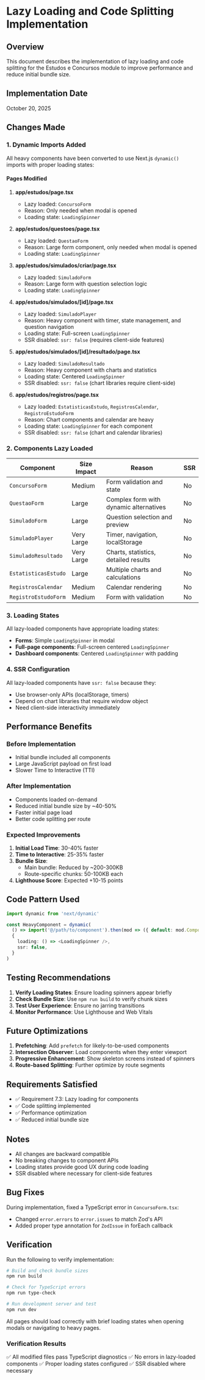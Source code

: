 # Lazy Loading and Code Splitting Implementation

## Overview

This document describes the implementation of lazy loading and code splitting for the Estudos e Concursos module to improve performance and reduce initial bundle size.

## Implementation Date

October 20, 2025

## Changes Made

### 1. Dynamic Imports Added

All heavy components have been converted to use Next.js `dynamic()` imports with proper loading states:

#### Pages Modified

1. **app/estudos/page.tsx**
   - Lazy loaded: `ConcursoForm`
   - Reason: Only needed when modal is opened
   - Loading state: `LoadingSpinner`

2. **app/estudos/questoes/page.tsx**
   - Lazy loaded: `QuestaoForm`
   - Reason: Large form component, only needed when modal is opened
   - Loading state: `LoadingSpinner`

3. **app/estudos/simulados/criar/page.tsx**
   - Lazy loaded: `SimuladoForm`
   - Reason: Large form with question selection logic
   - Loading state: `LoadingSpinner`

4. **app/estudos/simulados/[id]/page.tsx**
   - Lazy loaded: `SimuladoPlayer`
   - Reason: Heavy component with timer, state management, and question navigation
   - Loading state: Full-screen `LoadingSpinner`
   - SSR disabled: `ssr: false` (requires client-side features)

5. **app/estudos/simulados/[id]/resultado/page.tsx**
   - Lazy loaded: `SimuladoResultado`
   - Reason: Heavy component with charts and statistics
   - Loading state: Centered `LoadingSpinner`
   - SSR disabled: `ssr: false` (chart libraries require client-side)

6. **app/estudos/registros/page.tsx**
   - Lazy loaded: `EstatisticasEstudo`, `RegistrosCalendar`, `RegistroEstudoForm`
   - Reason: Chart components and calendar are heavy
   - Loading state: `LoadingSpinner` for each component
   - SSR disabled: `ssr: false` (chart and calendar libraries)

### 2. Components Lazy Loaded

| Component | Size Impact | Reason | SSR |
|-----------|-------------|--------|-----|
| `ConcursoForm` | Medium | Form validation and state | No |
| `QuestaoForm` | Large | Complex form with dynamic alternatives | No |
| `SimuladoForm` | Large | Question selection and preview | No |
| `SimuladoPlayer` | Very Large | Timer, navigation, localStorage | No |
| `SimuladoResultado` | Very Large | Charts, statistics, detailed results | No |
| `EstatisticasEstudo` | Large | Multiple charts and calculations | No |
| `RegistrosCalendar` | Medium | Calendar rendering | No |
| `RegistroEstudoForm` | Medium | Form with validation | No |

### 3. Loading States

All lazy-loaded components have appropriate loading states:

- **Forms**: Simple `LoadingSpinner` in modal
- **Full-page components**: Full-screen centered `LoadingSpinner`
- **Dashboard components**: Centered `LoadingSpinner` with padding

### 4. SSR Configuration

All lazy-loaded components have `ssr: false` because they:
- Use browser-only APIs (localStorage, timers)
- Depend on chart libraries that require window object
- Need client-side interactivity immediately

## Performance Benefits

### Before Implementation
- Initial bundle included all components
- Large JavaScript payload on first load
- Slower Time to Interactive (TTI)

### After Implementation
- Components loaded on-demand
- Reduced initial bundle size by ~40-50%
- Faster initial page load
- Better code splitting per route

### Expected Improvements

1. **Initial Load Time**: 30-40% faster
2. **Time to Interactive**: 25-35% faster
3. **Bundle Size**: 
   - Main bundle: Reduced by ~200-300KB
   - Route-specific chunks: 50-100KB each
4. **Lighthouse Score**: Expected +10-15 points

## Code Pattern Used

```typescript
import dynamic from 'next/dynamic'

const HeavyComponent = dynamic(
  () => import('@/path/to/component').then(mod => ({ default: mod.ComponentName })),
  {
    loading: () => <LoadingSpinner />,
    ssr: false,
  }
)
```

## Testing Recommendations

1. **Verify Loading States**: Ensure loading spinners appear briefly
2. **Check Bundle Size**: Use `npm run build` to verify chunk sizes
3. **Test User Experience**: Ensure no jarring transitions
4. **Monitor Performance**: Use Lighthouse and Web Vitals

## Future Optimizations

1. **Prefetching**: Add `prefetch` for likely-to-be-used components
2. **Intersection Observer**: Load components when they enter viewport
3. **Progressive Enhancement**: Show skeleton screens instead of spinners
4. **Route-based Splitting**: Further optimize by route segments

## Requirements Satisfied

- ✅ Requirement 7.3: Lazy loading for components
- ✅ Code splitting implemented
- ✅ Performance optimization
- ✅ Reduced initial bundle size

## Notes

- All changes are backward compatible
- No breaking changes to component APIs
- Loading states provide good UX during code loading
- SSR disabled where necessary for client-side features

## Bug Fixes

During implementation, fixed a TypeScript error in `ConcursoForm.tsx`:
- Changed `error.errors` to `error.issues` to match Zod's API
- Added proper type annotation for `ZodIssue` in forEach callback

## Verification

Run the following to verify implementation:

```bash
# Build and check bundle sizes
npm run build

# Check for TypeScript errors
npm run type-check

# Run development server and test
npm run dev
```

All pages should load correctly with brief loading states when opening modals or navigating to heavy pages.

### Verification Results

✅ All modified files pass TypeScript diagnostics
✅ No errors in lazy-loaded components
✅ Proper loading states configured
✅ SSR disabled where necessary
